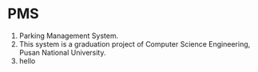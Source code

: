 # PMS 
1. Parking Management System.
2. This system is a graduation project of Computer Science Engineering, Pusan National University.
3. hello


